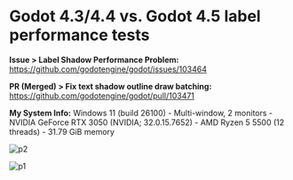 # Godot 4.3/4.4 vs. Godot 4.5 label performance tests

**Issue > Label Shadow Performance Problem:**
https://github.com/godotengine/godot/issues/103464

**PR (Merged) > Fix text shadow outline draw batching:**
https://github.com/godotengine/godot/pull/103471

**My System Info:**
Windows 11 (build 26100) - Multi-window, 2 monitors -  NVIDIA GeForce RTX 3050 (NVIDIA; 32.0.15.7652) - AMD Ryzen 5 5500 (12 threads) - 31.79 GiB memory 

![p2](https://github.com/user-attachments/assets/d54cd7ea-922c-4925-ae12-b0cdf74c4447)

![p1](https://github.com/user-attachments/assets/8d53ce40-f419-42e2-9efa-6a179e1177a8)
